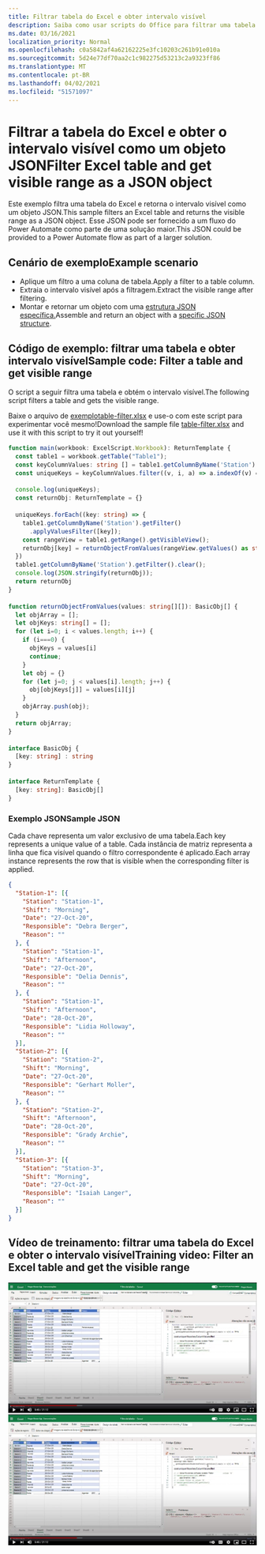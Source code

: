```yaml
---
title: Filtrar tabela do Excel e obter intervalo visível
description: Saiba como usar scripts do Office para filtrar uma tabela do Excel e obter o intervalo visível como uma matriz de objetos.
ms.date: 03/16/2021
localization_priority: Normal
ms.openlocfilehash: c0a5842af4a62162225e3fc10203c261b91e010a
ms.sourcegitcommit: 5d24e77df70aa2c1c982275d53213c2a9323ff86
ms.translationtype: MT
ms.contentlocale: pt-BR
ms.lasthandoff: 04/02/2021
ms.locfileid: "51571097"
---
```

# <a name="filter-excel-table-and-get-visible-range-as-a-json-object"></a><span data-ttu-id="3d789-103">Filtrar a tabela do Excel e obter o intervalo visível como um objeto JSON</span><span class="sxs-lookup"><span data-stu-id="3d789-103">Filter Excel table and get visible range as a JSON object</span></span>

<span data-ttu-id="3d789-104">Este exemplo filtra uma tabela do Excel e retorna o intervalo visível como um objeto JSON.</span><span class="sxs-lookup"><span data-stu-id="3d789-104">This sample filters an Excel table and returns the visible range as a JSON object.</span></span> <span data-ttu-id="3d789-105">Esse JSON pode ser fornecido a um fluxo do Power Automate como parte de uma solução maior.</span><span class="sxs-lookup"><span data-stu-id="3d789-105">This JSON could be provided to a Power Automate flow as part of a larger solution.</span></span>

## <a name="example-scenario"></a><span data-ttu-id="3d789-106">Cenário de exemplo</span><span class="sxs-lookup"><span data-stu-id="3d789-106">Example scenario</span></span>

* <span data-ttu-id="3d789-107">Aplique um filtro a uma coluna de tabela.</span><span class="sxs-lookup"><span data-stu-id="3d789-107">Apply a filter to a table column.</span></span>
* <span data-ttu-id="3d789-108">Extraia o intervalo visível após a filtragem.</span><span class="sxs-lookup"><span data-stu-id="3d789-108">Extract the visible range after filtering.</span></span>
* <span data-ttu-id="3d789-109">Montar e retornar um objeto com uma [estrutura JSON específica.](#sample-json)</span><span class="sxs-lookup"><span data-stu-id="3d789-109">Assemble and return an object with a [specific JSON structure](#sample-json).</span></span>

## <a name="sample-code-filter-a-table-and-get-visible-range"></a><span data-ttu-id="3d789-110">Código de exemplo: filtrar uma tabela e obter intervalo visível</span><span class="sxs-lookup"><span data-stu-id="3d789-110">Sample code: Filter a table and get visible range</span></span>

<span data-ttu-id="3d789-111">O script a seguir filtra uma tabela e obtém o intervalo visível.</span><span class="sxs-lookup"><span data-stu-id="3d789-111">The following script filters a table and gets the visible range.</span></span>

<span data-ttu-id="3d789-112">Baixe o arquivo de <a href="table-filter.xlsx"> exemplotable-filter.xlsx</a> e use-o com este script para experimentar você mesmo!</span><span class="sxs-lookup"><span data-stu-id="3d789-112">Download the sample file <a href="table-filter.xlsx">table-filter.xlsx</a> and use it with this script to try it out yourself!</span></span>

```TypeScript
function main(workbook: ExcelScript.Workbook): ReturnTemplate {
  const table1 = workbook.getTable("Table1");
  const keyColumnValues: string [] = table1.getColumnByName('Station').getRangeBetweenHeaderAndTotal().getValues().map(v => v[0] as string);
  const uniqueKeys = keyColumnValues.filter((v, i, a) => a.indexOf(v) === i);

  console.log(uniqueKeys);
  const returnObj: ReturnTemplate = {}

  uniqueKeys.forEach((key: string) => {
    table1.getColumnByName('Station').getFilter()
      .applyValuesFilter([key]);
    const rangeView = table1.getRange().getVisibleView();
    returnObj[key] = returnObjectFromValues(rangeView.getValues() as string[][]);
  })
  table1.getColumnByName('Station').getFilter().clear();
  console.log(JSON.stringify(returnObj));
  return returnObj
}

function returnObjectFromValues(values: string[][]): BasicObj[] {
  let objArray = [];
  let objKeys: string[] = [];
  for (let i=0; i < values.length; i++) {
    if (i===0) {
      objKeys = values[i]
      continue;
    }
    let obj = {}
    for (let j=0; j < values[i].length; j++) {
      obj[objKeys[j]] = values[i][j]
    }
    objArray.push(obj);
  }
  return objArray;
}

interface BasicObj {
  [key: string] : string
}

interface ReturnTemplate {
  [key: string]: BasicObj[]
}
```

### <a name="sample-json"></a><span data-ttu-id="3d789-113">Exemplo JSON</span><span class="sxs-lookup"><span data-stu-id="3d789-113">Sample JSON</span></span>

<span data-ttu-id="3d789-114">Cada chave representa um valor exclusivo de uma tabela.</span><span class="sxs-lookup"><span data-stu-id="3d789-114">Each key represents a unique value of a table.</span></span> <span data-ttu-id="3d789-115">Cada instância de matriz representa a linha que fica visível quando o filtro correspondente é aplicado.</span><span class="sxs-lookup"><span data-stu-id="3d789-115">Each array instance represents the row that is visible when the corresponding filter is applied.</span></span>

```json
{
  "Station-1": [{
    "Station": "Station-1",
    "Shift": "Morning",
    "Date": "27-Oct-20",
    "Responsible": "Debra Berger",
    "Reason": ""
  }, {
    "Station": "Station-1",
    "Shift": "Afternoon",
    "Date": "27-Oct-20",
    "Responsible": "Delia Dennis",
    "Reason": ""
  }, {
    "Station": "Station-1",
    "Shift": "Afternoon",
    "Date": "28-Oct-20",
    "Responsible": "Lidia Holloway",
    "Reason": ""
  }],
  "Station-2": [{
    "Station": "Station-2",
    "Shift": "Morning",
    "Date": "27-Oct-20",
    "Responsible": "Gerhart Moller",
    "Reason": ""
  }, {
    "Station": "Station-2",
    "Shift": "Afternoon",
    "Date": "28-Oct-20",
    "Responsible": "Grady Archie",
    "Reason": ""
  }],
  "Station-3": [{
    "Station": "Station-3",
    "Shift": "Morning",
    "Date": "27-Oct-20",
    "Responsible": "Isaiah Langer",
    "Reason": ""
  }]
}
```

## <a name="training-video-filter-an-excel-table-and-get-the-visible-range"></a><span data-ttu-id="3d789-116">Vídeo de treinamento: filtrar uma tabela do Excel e obter o intervalo visível</span><span class="sxs-lookup"><span data-stu-id="3d789-116">Training video: Filter an Excel table and get the visible range</span></span>

<span data-ttu-id="3d789-117">[![Assista ao vídeo passo a passo sobre como filtrar uma tabela do Excel e obter o intervalo visível](../../images/visible-range-as-objects-vid.jpg)](https://youtu.be/Mv7BrvPq84A "Vídeo passo a passo sobre como filtrar uma tabela do Excel e obter o intervalo visível")</span><span class="sxs-lookup"><span data-stu-id="3d789-117">[![Watch step-by-step video on how to filter an Excel table and get the visible range](../../images/visible-range-as-objects-vid.jpg)](https://youtu.be/Mv7BrvPq84A "Step-by-step video on how to filter an Excel table and get the visible range")</span></span>
